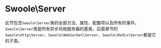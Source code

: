 # Swoole\Server

此节包含`Swoole\Server`类的全部方法、属性、配置项以及所有的事件。`Swoole\Server`类是所有异步风格服务器的基类，后面章节的`Swoole\Http\Server`、`Swoole\WebSocket\Server`、`Swoole\Redis\Server`都是它的子类。
